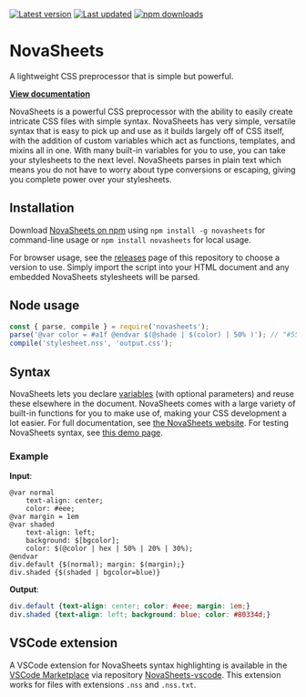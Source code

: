 [![Latest version](https://img.shields.io/github/v/release/Nixinova/NovaSheets?label=latest%20version&style=flat-square)](https://github.com/Nixinova/NovaSheets/releases)
[![Last updated](https://img.shields.io/github/release-date/Nixinova/NovaSheets?label=updated&style=flat-square)](https://github.com/Nixinova/NovaSheets/releases)
[![npm downloads](https://img.shields.io/npm/dt/novasheets?logo=npm)](https://www.npmjs.com/package/novasheets)

# NovaSheets

A lightweight CSS preprocessor that is simple but powerful.

**[View documentation](https://novasheets.netlify.app/docs/)**

NovaSheets is a powerful CSS preprocessor with the ability to easily create intricate CSS files with simple syntax. NovaSheets has very simple, versatile syntax that is easy to pick up and use as it builds largely off of CSS itself, with the addition of custom variables which act as functions, templates, and mixins all in one. With many built-in variables for you to use, you can take your stylesheets to the next level. NovaSheets parses in plain text which means you do not have to worry about type conversions or escaping, giving you complete power over your stylesheets.

## Installation

Download [NovaSheets on npm](https://www.npmjs.com/package/novasheets) using `npm install -g novasheets` for command-line usage or `npm install novasheets` for local usage.

For browser usage, see the [releases](https://github.com/Nixinova/NovaSheets/releases) page of this repository to choose a version to use. Simply import the script into your HTML document and any embedded NovaSheets stylesheets will be parsed.

## Node usage
```js
const { parse, compile } = require('novasheets');
parse('@var color = #a1f @endvar $(@shade | $(color) | 50% )'); // "#55087f"
compile('stylesheet.nss', 'output.css');
```

## Syntax

NovaSheets lets you declare [variables](https://novasheets.netlify.app/docs/variables/) (with optional parameters) and reuse these elsewhere in the document. NovaSheets comes with a large variety of built-in functions for you to make use of, making your CSS development a lot easier. For full documentation, see [the NovaSheets website](https://novasheets.netlify.app/docs/). For testing NovaSheets syntax, see [this demo page](https://novasheets.netlify.app/demo/).

### Example

**Input**:

```
@var normal
    text-align: center;
    color: #eee;
@var margin = 1em
@var shaded
    text-align: left;
    background: $[bgcolor];
    color: $(@color | hex | 50% | 20% | 30%);
@endvar
div.default {$(normal); margin: $(margin);}
div.shaded {$(shaded | bgcolor=blue)}
```

**Output**:

```css
div.default {text-align: center; color: #eee; margin: 1em;}
div.shaded {text-align: left; background: blue; color: #80334d;}
```

## VSCode extension
A VSCode extension for NovaSheets syntax highlighting is available in the [VSCode Marketplace](https://marketplace.visualstudio.com/items/Nixinova.novasheets) via repository [NovaSheets-vscode](https://github.com/Nixinova/NovaSheets-vscode). This extension works for files with extensions `.nss` and `.nss.txt`.